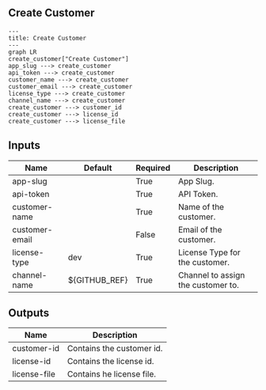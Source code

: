 ## Create Customer

```mermaid
---
title: Create Customer
---
graph LR
create_customer["Create Customer"]
app_slug ---> create_customer
api_token ---> create_customer
customer_name ---> create_customer
customer_email ---> create_customer
license_type ---> create_customer
channel_name ---> create_customer
create_customer ---> customer_id
create_customer ---> license_id
create_customer ---> license_file
```
## Inputs
| Name | Default | Required | Description |
| --- | --- | --- | --- |
| app-slug |  | True | App Slug. |
| api-token |  | True | API Token. |
| customer-name |  | True | Name of the customer. |
| customer-email |  | False | Email of the customer. |
| license-type | dev | True | License Type for the customer. |
| channel-name | ${GITHUB_REF} | True | Channel to assign the customer to. |

## Outputs
| Name | Description |
| --- | --- |
| customer-id | Contains the customer id. |
| license-id | Contains the license id. |
| license-file | Contains he license file. |


